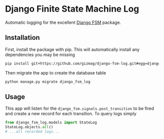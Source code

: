 Django Finite State Machine Log
==============

Automatic logging for the excellent [Django FSM](https://github.com/kmmbvnr/django-fsm)
package.


## Installation

First, install the package with pip. This will automatically install any
dependencies you may be missing
```bash
pip install git+https://github.com/gizmag/django-fsm-log.git#egg=django-fsm-log
```

Then migrate the app to create the database table
```bash
python manage.py migrate django_fsm_log
```

## Usage

This app will listen for the `django_fsm.signals.post_transition` to be fired
and create a new record for each transition. To query logs simply
```python
from django_fsm_log.models import StateLog
StateLog.objects.all()
# ...all recorded logs...
```

